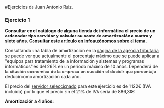 #Ejercicios de Juan Antonio Ruiz.
### Ejercicio 1
**Consultar en el catálogo de alguna tienda de informática el precio de un ordenador tipo servidor
y calcular su coste de amortización a cuatro y siete años. [Consultar este artículo en Infoautónomos sobre el tema.](http://www.infoautonomos.com/consultas-a-la-comunidad/988)**

Consultando una tabla de amortización en la [página de la agencia tributaria](http://www.agenciatributaria.es/AEAT.internet/Inicio_es_ES/_Segmentos_/Empresas_y_profesionales/Empresarios_individuales_y_profesionales/Rendimientos_de_actividades_economicas_en_el_IRPF/Regimenes_para_determinar_el_rendimiento_de_las_actividades_economicas/Estimacion_Directa_Simplificada.shtml) se puede ver que actualmente el porcentaje máximo que se puede aplicar a "equipos para tratamiento de la información y sistemas y programas informáticos" es del 26% en un periodo máximo de 10 años. Dependerá de la situción economíca de la empresa en cuestión el decidir que porcentaje deducircomo amortización cada año.

El precio del [servidor seleccionado](http://fujitsu-shop.anima-its.com/formato-torre/257-servidor-primergy-tx140-s2.html) para este ejercicio es de 1.122€ (IVA incluido) por lo que el precio sin el 21% de IVA sería de 886,38€

**Amortización a 4 años:**





